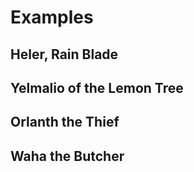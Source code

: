 # Examples


## Heler, Rain Blade

## Yelmalio of the Lemon Tree

## Orlanth the Thief

## Waha the Butcher